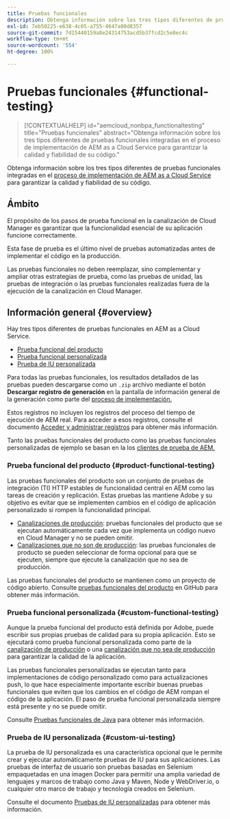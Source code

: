 ```yaml
---
title: Pruebas funcionales
description: Obtenga información sobre los tres tipos diferentes de pruebas funcionales integradas en el proceso de implementación de AEM as a Cloud Service para garantizar la calidad y fiabilidad de su código.
exl-id: 7eb50225-e638-4c05-a755-4647a00d8357
source-git-commit: 7d15440159a8e24314753acd5b37fcd2c5e8ec4c
workflow-type: tm+mt
source-wordcount: '554'
ht-degree: 100%

---
```



# Pruebas funcionales {#functional-testing}

>[!CONTEXTUALHELP]
>id="aemcloud_nonbpa_functionaltesting"
>title="Pruebas funcionales"
>abstract="Obtenga información sobre los tres tipos diferentes de pruebas funcionales integradas en el proceso de implementación de AEM as a Cloud Service para garantizar la calidad y fiabilidad de su código."

Obtenga información sobre los tres tipos diferentes de pruebas funcionales integradas en el [proceso de implementación de AEM as a Cloud Service](/help/implementing/cloud-manager/deploy-code.md) para garantizar la calidad y fiabilidad de su código.

## Ámbito

El propósito de los pasos de prueba funcional en la canalización de Cloud Manager es garantizar que la funcionalidad esencial de su aplicación funcione correctamente.

Esta fase de prueba es el último nivel de pruebas automatizadas antes de implementar el código en la producción.

Las pruebas funcionales no deben reemplazar, sino complementar y ampliar otras estrategias de prueba, como las pruebas de unidad, 
las pruebas de integración o las pruebas funcionales realizadas fuera de la ejecución de la canalización en Cloud Manager.

## Información general {#overview}

Hay tres tipos diferentes de pruebas funcionales en AEM as a Cloud Service.

* [Prueba funcional del producto](#product-functional-testing)
* [Prueba funcional personalizada](#custom-functional-testing)
* [Prueba de IU personalizada](#custom-ui-testing)

Para todas las pruebas funcionales, los resultados detallados de las pruebas pueden descargarse como un `.zip` archivo mediante el botón **Descargar registro de generación** en la pantalla de información general de la generación como parte del [proceso de implementación.](/help/implementing/cloud-manager/deploy-code.md)

Estos registros no incluyen los registros del proceso del tiempo de ejecución de AEM real. Para acceder a esos registros, consulte el documento [Acceder y administrar registros](/help/implementing/cloud-manager/manage-logs.md) para obtener más información.

Tanto las pruebas funcionales del producto como las pruebas funcionales personalizadas de ejemplo se basan en la los [clientes de prueba de AEM.](https://github.com/adobe/aem-testing-clients)

### Prueba funcional del producto {#product-functional-testing}

Las pruebas funcionales del producto son un conjunto de pruebas de integración (TI) HTTP estables de funcionalidad central en AEM como las tareas de creación y replicación. Estas pruebas las mantiene Adobe y su objetivo es evitar que se implementen cambios en el código de aplicación personalizado si rompen la funcionalidad principal.

* [Canalizaciones de producción](/help/implementing/cloud-manager/configuring-pipelines/configuring-production-pipelines.md): pruebas funcionales del producto que se ejecutan automáticamente cada vez que implementa un código nuevo en Cloud Manager y no se pueden omitir.
* [Canalizaciones que no son de producción](/help/implementing/cloud-manager/configuring-pipelines/configuring-non-production-pipelines.md): las pruebas funcionales de producto se pueden seleccionar de forma opcional para que se ejecuten, siempre que ejecute la canalización que no sea de producción.

Las pruebas funcionales del producto se mantienen como un proyecto de código abierto. Consulte [pruebas funcionales del producto](https://github.com/adobe/aem-test-samples/tree/aem-cloud/smoke) en GitHub para obtener más información.

### Prueba funcional personalizada {#custom-functional-testing}

Aunque la prueba funcional del producto está definida por Adobe, puede escribir sus propias pruebas de calidad para su propia aplicación. Esto se ejecutará como prueba funcional personalizada como parte de la [canalización de producción](/help/implementing/cloud-manager/configuring-pipelines/configuring-production-pipelines.md) o una [canalización que no sea de producción](/help/implementing/cloud-manager/configuring-pipelines/configuring-non-production-pipelines.md) para garantizar la calidad de la aplicación.

Las pruebas funcionales personalizadas se ejecutan tanto para implementaciones de código personalizado como para actualizaciones push, lo que hace especialmente importante escribir buenas pruebas funcionales que eviten que los cambios en el código de AEM rompan el código de la aplicación. El paso de prueba funcional personalizada siempre está presente y no se puede omitir.

Consulte [Pruebas funcionales de Java](/help/implementing/cloud-manager/java-functional-testing.md) para obtener más información.


### Prueba de IU personalizada {#custom-ui-testing}

La prueba de IU personalizada es una característica opcional que le permite crear y ejecutar automáticamente pruebas de IU para sus aplicaciones. Las pruebas de interfaz de usuario son pruebas basadas en Selenium empaquetadas en una imagen Docker para permitir una amplia variedad de lenguajes y marcos de trabajo como Java y Maven, Node y WebDriver.io, o cualquier otro marco de trabajo y tecnología creados en Selenium.

Consulte el documento [Pruebas de IU personalizadas](/help/implementing/cloud-manager/ui-testing.md#custom-ui-testing) para obtener más información.

